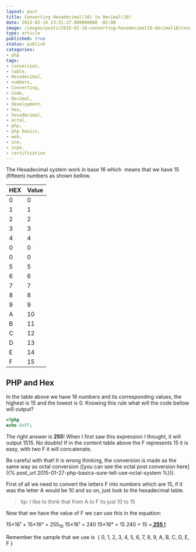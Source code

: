 ```yaml
---
layout: post
title: Converting Hexadecimal(16) to Decimal(10)
date: 2015-02-16 23:51:27.000000000 -02:00
image: /images/posts/2015-02-16-converting-hexadecimal16-decimal10/cover.png
type: article
published: true
status: publish
categories:
- php
tags:
- conversion,
- table,
- Hexadecimal,
- numbers,
- Converting,
- Code,
- Decimal,
- development,
- hex,
- hexadecimal,
- octal,
- php,
- php basics,
- web,
- zce,
- zcpe,
- certification
---
```


The Hexadecimal system work in base 16 which  means that we have 15 (fifteen) numbers as shown bellow.

|HEX|Value|
|--- |--- |
|0|0|
|1|1|
|2|2|
|3|3|
|4|4|
|0|0|
|0|0|
|5|5|
|6|6|
|7|7|
|8|8|
|9|9|
|A|10|
|B|11|
|C|12|
|D|13|
|E|14|
|F|15|

## PHP and Hex

In the table above we have 16 numbers and its corresponding values, the highest
is 15 and the lowest is 0. Knowing this rule what will the code bellow will
output?

```php
<?php
echo 0xFF;
```

The right answer is **255**!
When I first saw this expression I thought, it will output 1515. No doubts!
If in the content table above the F represents 15 it is easy,
with two F it will concatenate.

Be careful with that! It is wrong thinking, the conversion is made as the
same way as octal conversion
([you can see the octal post conversion here]({% post_url 2015-01-27-php-basics-sure-tell-use-octal-system %})).

First of all we need to convert the letters F into numbers which are 15,
if it was the letter A would be 10 and so on, just look to the hexadecimal table.

> tip: I like to think that from A to F its just 10 to 15

Now that we have the value of F we can use this in the equation:

15×16¹ + 15×16° = 255<sub>10</sub>
15×16¹ = 240
15×16° = 15
240 + 15 =**<span style="text-decoration: underline;"> 255 !</span>**

Remember the sample that we use is  { 0, 1, 2, 3, 4, 5, 6, 7, 8, 9, A, B, C, D, E, F }
